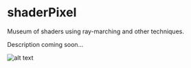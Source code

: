 # shaderPixel
Museum of shaders using ray-marching and other techniques.

Description coming soon...

![alt text](1.png)
